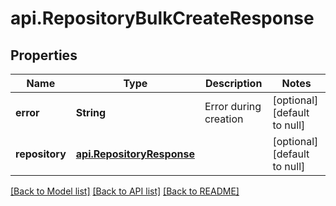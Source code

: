 # api.RepositoryBulkCreateResponse
## Properties

| Name | Type | Description | Notes |
|------------ | ------------- | ------------- | -------------|
| **error** | **String** | Error during creation | [optional] [default to null] |
| **repository** | [**api.RepositoryResponse**](api.RepositoryResponse.md) |  | [optional] [default to null] |

[[Back to Model list]](../README.md#documentation-for-models) [[Back to API list]](../README.md#documentation-for-api-endpoints) [[Back to README]](../README.md)

